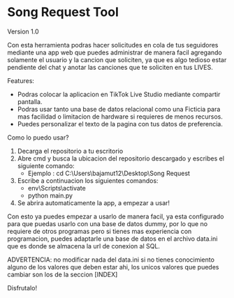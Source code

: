# Song Request Tool

Version 1.0

Con esta herramienta podras hacer solicitudes en cola de tus seguidores mediante una app web que puedes administrar de manera facil agregando solamente el usuario y la cancion que soliciten, ya que es algo tedioso estar pendiente del chat y anotar las canciones que te soliciten en tus LIVES.

Features:
 - Podras colocar la aplicacion en TikTok Live Studio mediante compartir pantalla.
 - Podras usar tanto una base de datos relacional como una Ficticia para mas facilidad o limitacion de hardware si requieres de menos recursos.
 - Puedes personalizar el texto de la pagina con tus datos de preferencia.

Como lo puedo usar?

1) Decarga el repositorio a tu escritorio
2) Abre cmd y busca la ubicacion del repositorio descargado y escribes el siguiente comando:
    - Ejemplo : cd C:\Users\bajamut12\Desktop\Song Request
4) Escribe a continuacion los siguientes comandos:
    - env\Scripts\activate
    - python main.py
5) Se abrira automaticamente la app, a empezar a usar!

Con esto ya puedes empezar a usarlo de manera facil, ya esta configurado para que puedas usarlo con una base de datos dummy, por lo que no requiere de otros programas pero si tienes mas experiencia
con programacion, puedes adaptarle una base de datos en el archivo data.ini que es donde se almacena la url de conexion al SQL.

ADVERTENCIA: no modificar nada del data.ini si no tienes conocimiento alguno de los valores que deben estar ahi, los unicos valores que puedes cambiar son los de la seccion [INDEX]

Disfrutalo!
